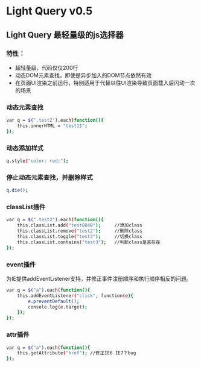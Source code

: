 Light Query v0.5
================

Light Query 最轻量级的js选择器
--------------------------------------

### 特性：
- 超轻量级，代码仅仅200行
- 动态DOM元素查找，即使是异步加入的DOM节点依然有效
- 在页面UI渲染之前运行，特别适用于代替以往UI渲染导致页面载入后闪动一次的场景

### 动态元素查找
```bash
var q = $(".test2").each(function(){
	this.innerHTML = "test11";
});
```

### 动态添加样式
```bash
q.style("color: red;");
```

### 停止动态元素查找，并删除样式
```bash
q.die();
```

### classList插件
```bash
var q = $(".test2").each(function(){
	this.classList.add("test8848");		//添加class
	this.classList.remove("test2");		//删除class
	this.classList.toggle("test3");		//切换class
	this.classList.contains("test3");	//判断class是否存在
});
```

### event插件
为IE提供addEventListener支持，并修正事件注册顺序和执行顺序相反的问题。
```bash
var q = $("a").each(function(){
	this.addEventListener("click", function(e){
		e.preventDefault();
		console.log(e.target);
	});
});
```

### attr插件
```bash
var q = $("a").each(function(){
	this.getAttribute("href"); //修正IE6 IE7下bug
});
```

